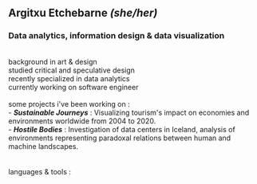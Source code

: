 ## Argitxu Etchebarne *(she/her)*
### Data analytics, information design & data visualization
<br/>background in art & design
<br/>studied critical and speculative design
<br/>recently specialized in data analytics
<br/>currently working on software engineer
<br/>
<br/>some projects i've been working on :
<br/> - ***Sustainable Journeys*** : Visualizing tourism's impact on economies and environments worldwide from 2004 to 2020.
<br/> - ***Hostile Bodies*** : Investigation of data centers in Iceland, analysis of environments representing paradoxal relations between human and machine landscapes. 
<br/>
<br/>
<br/>languages & tools : 
